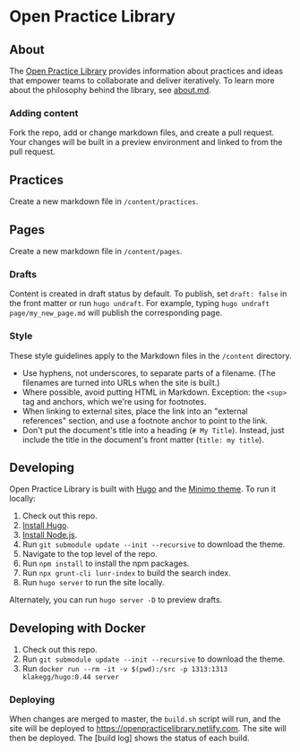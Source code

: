 # Open Practice Library

## About

The [Open Practice Library](https://openpracticelibrary.netlify.com/) provides information about practices and ideas that empower teams to collaborate and deliver iteratively. To learn more about the philosophy behind the library, see [about.md](content/page/about.md).

### Adding content

Fork the repo, add or change markdown files, and create a pull request. Your changes will be built in a preview environment and linked to from the pull request.

## Practices

Create a new markdown file in `/content/practices`.

## Pages

Create a new markdown file in `/content/pages`.

### Drafts

Content is created in draft status by default. To publish, set `draft: false` in the front matter or run `hugo undraft`. For example, typing `hugo undraft page/my_new_page.md` will publish the corresponding page.

### Style

These style guidelines apply to the Markdown files in the `/content` directory.

- Use hyphens, not underscores, to separate parts of a filename. (The filenames are turned into URLs when the site is built.)
- Where possible, avoid putting HTML in Markdown. Exception: the `<sup>` tag and anchors, which we're using for footnotes.
- When linking to external sites, place the link into an "external references" section, and use a footnote anchor to point to the link.
- Don't put the document's title into a heading (`# My Title`). Instead, just include the title in the document's front matter (`title: my title`).

## Developing

Open Practice Library is built with [Hugo](http://gohugo.io/) and the [Minimo theme](https://minimo.netlify.com/). To run it locally:

1. Check out this repo.
2. [Install Hugo](https://gohugo.io/getting-started/installing/).
3. [Install Node.js](https://nodejs.org/en/download/).
4. Run `git submodule update --init --recursive` to download the theme.
5. Navigate to the top level of the repo.
6. Run `npm install` to install the npm packages.
7. Run `npx grunt-cli lunr-index` to build the search index.
8. Run `hugo server` to run the site locally.

Alternately, you can run `hugo server -D` to preview drafts.

## Developing with Docker

1. Check out this repo.
1. Run `git submodule update --init --recursive` to download the theme.
1. Run `docker run --rm -it -v $(pwd):/src -p 1313:1313 klakegg/hugo:0.44 server`

### Deploying

When changes are merged to master, the `build.sh` script will run, and the site will be deployed to https://openpracticelibrary.netlify.com. The site will then be deployed. The [build log] shows the status of each build.
